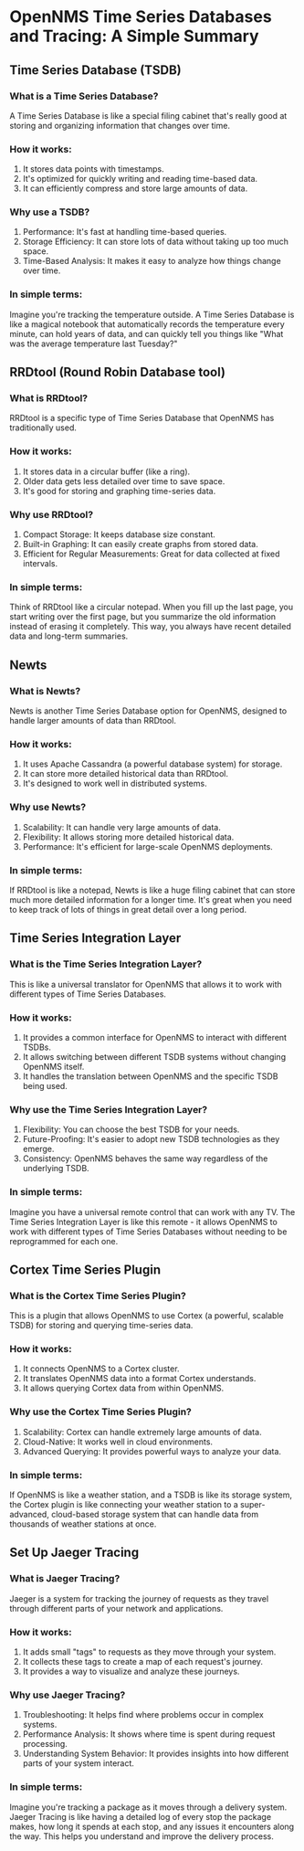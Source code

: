 # OpenNMS Time Series Databases and Tracing: A Simple Summary

## Time Series Database (TSDB)

### What is a Time Series Database?

A Time Series Database is like a special filing cabinet that's really good at storing and organizing information that changes over time.

### How it works:

1. It stores data points with timestamps.
2. It's optimized for quickly writing and reading time-based data.
3. It can efficiently compress and store large amounts of data.

### Why use a TSDB?

1. Performance: It's fast at handling time-based queries.
2. Storage Efficiency: It can store lots of data without taking up too much space.
3. Time-Based Analysis: It makes it easy to analyze how things change over time.

### In simple terms:

Imagine you're tracking the temperature outside. A Time Series Database is like a magical notebook that automatically records the temperature every minute, can hold years of data, and can quickly tell you things like "What was the average temperature last Tuesday?"

## RRDtool (Round Robin Database tool)

### What is RRDtool?

RRDtool is a specific type of Time Series Database that OpenNMS has traditionally used.

### How it works:

1. It stores data in a circular buffer (like a ring).
2. Older data gets less detailed over time to save space.
3. It's good for storing and graphing time-series data.

### Why use RRDtool?

1. Compact Storage: It keeps database size constant.
2. Built-in Graphing: It can easily create graphs from stored data.
3. Efficient for Regular Measurements: Great for data collected at fixed intervals.

### In simple terms:

Think of RRDtool like a circular notepad. When you fill up the last page, you start writing over the first page, but you summarize the old information instead of erasing it completely. This way, you always have recent detailed data and long-term summaries.

## Newts

### What is Newts?

Newts is another Time Series Database option for OpenNMS, designed to handle larger amounts of data than RRDtool.

### How it works:

1. It uses Apache Cassandra (a powerful database system) for storage.
2. It can store more detailed historical data than RRDtool.
3. It's designed to work well in distributed systems.

### Why use Newts?

1. Scalability: It can handle very large amounts of data.
2. Flexibility: It allows storing more detailed historical data.
3. Performance: It's efficient for large-scale OpenNMS deployments.

### In simple terms:

If RRDtool is like a notepad, Newts is like a huge filing cabinet that can store much more detailed information for a longer time. It's great when you need to keep track of lots of things in great detail over a long period.

## Time Series Integration Layer

### What is the Time Series Integration Layer?

This is like a universal translator for OpenNMS that allows it to work with different types of Time Series Databases.

### How it works:

1. It provides a common interface for OpenNMS to interact with different TSDBs.
2. It allows switching between different TSDB systems without changing OpenNMS itself.
3. It handles the translation between OpenNMS and the specific TSDB being used.

### Why use the Time Series Integration Layer?

1. Flexibility: You can choose the best TSDB for your needs.
2. Future-Proofing: It's easier to adopt new TSDB technologies as they emerge.
3. Consistency: OpenNMS behaves the same way regardless of the underlying TSDB.

### In simple terms:

Imagine you have a universal remote control that can work with any TV. The Time Series Integration Layer is like this remote - it allows OpenNMS to work with different types of Time Series Databases without needing to be reprogrammed for each one.

## Cortex Time Series Plugin

### What is the Cortex Time Series Plugin?

This is a plugin that allows OpenNMS to use Cortex (a powerful, scalable TSDB) for storing and querying time-series data.

### How it works:

1. It connects OpenNMS to a Cortex cluster.
2. It translates OpenNMS data into a format Cortex understands.
3. It allows querying Cortex data from within OpenNMS.

### Why use the Cortex Time Series Plugin?

1. Scalability: Cortex can handle extremely large amounts of data.
2. Cloud-Native: It works well in cloud environments.
3. Advanced Querying: It provides powerful ways to analyze your data.

### In simple terms:

If OpenNMS is like a weather station, and a TSDB is like its storage system, the Cortex plugin is like connecting your weather station to a super-advanced, cloud-based storage system that can handle data from thousands of weather stations at once.

## Set Up Jaeger Tracing

### What is Jaeger Tracing?

Jaeger is a system for tracking the journey of requests as they travel through different parts of your network and applications.

### How it works:

1. It adds small "tags" to requests as they move through your system.
2. It collects these tags to create a map of each request's journey.
3. It provides a way to visualize and analyze these journeys.

### Why use Jaeger Tracing?

1. Troubleshooting: It helps find where problems occur in complex systems.
2. Performance Analysis: It shows where time is spent during request processing.
3. Understanding System Behavior: It provides insights into how different parts of your system interact.

### In simple terms:

Imagine you're tracking a package as it moves through a delivery system. Jaeger Tracing is like having a detailed log of every stop the package makes, how long it spends at each stop, and any issues it encounters along the way. This helps you understand and improve the delivery process.
